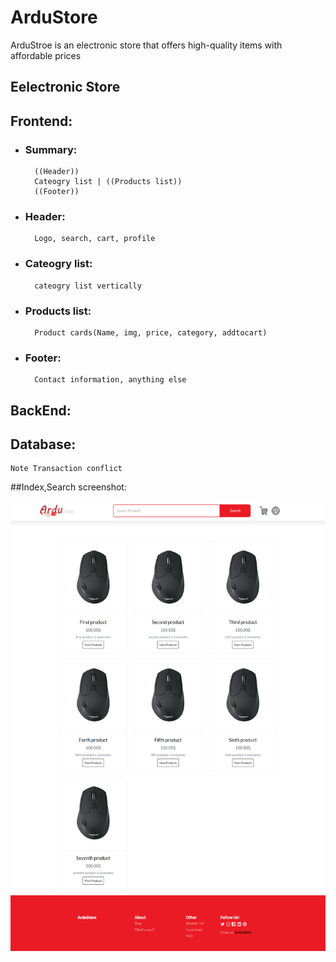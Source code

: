 # ArduStore
ArduStroe is an electronic store that offers high-quality items with affordable prices
## Eelectronic Store

## Frontend:
* ### Summary:
		((Header))
		Cateogry list | ((Products list))
		((Footer))

* ### Header:
		Logo, search, cart, profile
	
* ### Cateogry list:
		cateogry list vertically
* ### Products list:
		Product cards(Name, img, price, category, addtocart)
* ### Footer:
		Contact information, anything else 

## BackEnd:
	
## Database:
	Note Transaction conflict
##Index,Search screenshot:

<img height="720px" src="seach,index.png" width="540px"/>


